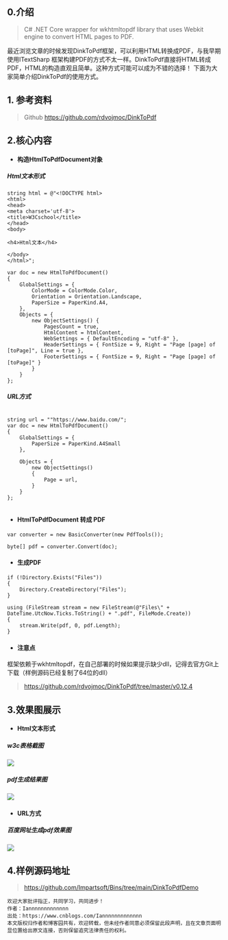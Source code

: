 



## 0.介绍
> C# .NET Core wrapper for wkhtmltopdf library that uses Webkit engine to convert HTML pages to PDF.

最近浏览文章的时候发现DinkToPdf框架，可以利用HTML转换成PDF，与我早期使用ITextSharp 框架构建PDF的方式不太一样。DinkToPdf直接将HTML转成PDF，HTML的构造直观且简单。这种方式可能可以成为不错的选择！
下面为大家简单介绍DinkToPdf的使用方式。

## 1. 参考资料
> Github https://github.com/rdvojmoc/DinkToPdf

## 2.核心内容
- #### 构造HtmlToPdfDocument对象

##### Html文本形式 
```
string html = @"<!DOCTYPE html>
<html>
<head> 
<meta charset='utf-8'> 
<title>W3Cschool</title> 
</head>
<body>

<h4>Html文本</h4>

</body>
</html>";

var doc = new HtmlToPdfDocument()
{
    GlobalSettings = {
        ColorMode = ColorMode.Color,
        Orientation = Orientation.Landscape,
        PaperSize = PaperKind.A4,
    },
    Objects = {
        new ObjectSettings() {
            PagesCount = true,
            HtmlContent = htmlContent,
            WebSettings = { DefaultEncoding = "utf-8" },
            HeaderSettings = { FontSize = 9, Right = "Page [page] of [toPage]", Line = true },
            FooterSettings = { FontSize = 9, Right = "Page [page] of [toPage]" }
        }
    }
};
```
##### URL方式
```
    
string url = ""https://www.baidu.com/";
var doc = new HtmlToPdfDocument()
{
    GlobalSettings = {
        PaperSize = PaperKind.A4Small
    },

    Objects = {
        new ObjectSettings()
        {
            Page = url,
        }
    }
};
            
```

- #### HtmlToPdfDocument 转成 PDF
``` 
var converter = new BasicConverter(new PdfTools());

byte[] pdf = converter.Convert(doc);
```

- #### 生成PDF
```
if (!Directory.Exists("Files"))
{
    Directory.CreateDirectory("Files");
}

using (FileStream stream = new FileStream(@"Files\" + DateTime.UtcNow.Ticks.ToString() + ".pdf", FileMode.Create))
{
    stream.Write(pdf, 0, pdf.Length);
}
```

- #### 注意点
框架依赖于wkhtmltopdf，在自己部署的时候如果提示缺少dll，记得去官方Git上下载（样例源码已经复制了64位的dll）
> https://github.com/rdvojmoc/DinkToPdf/tree/master/v0.12.4

## 3.效果图展示

- #### Html文本形式 

##### w3c表格截图
![](https://img2020.cnblogs.com/blog/870711/202102/870711-20210204224048208-855643127.png)
##### pdf生成结果图
![](https://img2020.cnblogs.com/blog/870711/202102/870711-20210204224153501-135886120.png)

- #### URL方式
##### 百度网址生成pdf效果图
![](https://img2020.cnblogs.com/blog/870711/202102/870711-20210204224242208-628252641.png)
 

## 4.样例源码地址

 > https://github.com/Impartsoft/Bins/tree/main/DinkToPdfDemo


```
欢迎大家批评指正，共同学习，共同进步！
作者：Iannnnnnnnnnnnn
出处：https://www.cnblogs.com/Iannnnnnnnnnnnn
本文版权归作者和博客园共有，欢迎转载，但未经作者同意必须保留此段声明，且在文章页面明显位置给出原文连接，否则保留追究法律责任的权利。
```
